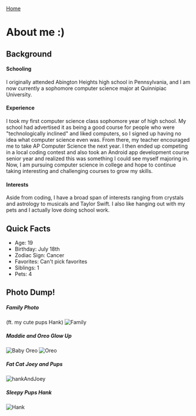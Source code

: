 [Home](./)
 # About me :)


## Background
#### Schooling
I originally attended Abington Heights high school in Pennsylvania, and I am now currently a sophomore computer science major at Quinnipiac University.

#### Experience
I took my first computer science class sophomore year of high school. My school had advertised it as being a good course for people who were "technologically inclined" and liked computers, so I signed up having no idea what computer science even was. From there, my teacher encouraged me to take AP Computer Science the next year. I then ended up competing in a local coding contest and also took an Android app development course senior year and realized this was something I could see myself majoring in. Now, I am pursuing computer science in college and hope to continue taking interesting and challenging courses to grow my skills.

#### Interests
Aside from coding, I have a broad span of interests ranging from crystals and astrology to musicals and Taylor Swift. I also like hanging out with my pets and I actually love doing school work.

## Quick Facts

- Age: 19
- Birthday: July 18th
- Zodiac Sign: Cancer
- Favorites: Can't pick favorites
- Siblings: 1
- Pets: 4

## Photo Dump!
##### Family Photo
(ft. my cute pups Hank)
![Family](./assets/images/familyPhoto.jpeg)

##### Maddie and Oreo Glow Up
![Baby Oreo](./assets/images/babyOreo.jpeg)
![Oreo](./assets/images/Oreo.jpeg)

##### Fat Cat Joey and Pups
![hankAndJoey](./assets/images/hankAndJoey.jpeg)

##### Sleepy Pups Hank
![Hank](./assets/images/sleepyPups.jpeg)
